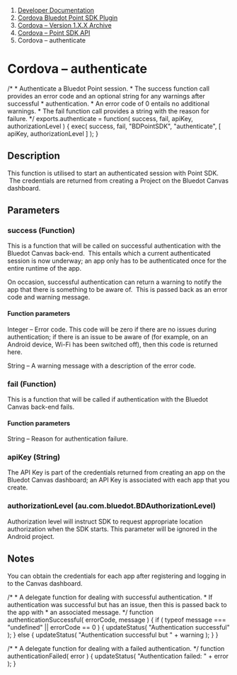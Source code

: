 1.  [Developer Documentation](https://docs.bluedot.io)
2.  [Cordova Bluedot Point SDK Plugin](https://docs.bluedot.io/cordova-bluedot-plug-in/)
3.  [Cordova – Version 1.X.X Archive](https://docs.bluedot.io/cordova-bluedot-plug-in/cordova-version-1-x-x-archive/)
4.  [Cordova – Point SDK API](https://docs.bluedot.io/cordova-bluedot-plug-in/cordova-version-1-x-x-archive/cordova-point-sdk-api/)
5.  Cordova – authenticate

Cordova – authenticate
======================

/\*
 \*  Authenticate a Bluedot Point session.
 \*  The success function call provides an error code and an optional string for any warnings after successful
 \*  authentication.
 \*      An error code of 0 entails no additional warnings.
 \*  The fail function call provides a string with the reason for failure.
 \*/
exports.authenticate \= function( success, fail, apiKey, authorizationLevel )
{
    exec( success, fail, "BDPointSDK", "authenticate", \[ apiKey, authorizationLevel \] );
}

Description
-----------

This function is utilised to start an authenticated session with Point SDK.  The credentials are returned from creating a Project on the Bluedot Canvas dashboard.

Parameters
----------

### success (Function)

This is a function that will be called on successful authentication with the Bluedot Canvas back-end.  This entails which a current authenticated session is now underway; an app only has to be authenticated once for the entire runtime of the app.

On occasion, successful authentication can return a warning to notify the app that there is something to be aware of.  This is passed back as an error code and warning message.

#### Function parameters

Integer – Error code. This code will be zero if there are no issues during authentication; if there is an issue to be aware of (for example, on an Android device, Wi-Fi has been switched off), then this code is returned here.

String – A warning message with a description of the error code.

### fail (Function)

This is a function that will be called if authentication with the Bluedot Canvas back-end fails.

#### Function parameters

String – Reason for authentication failure.

### apiKey (String)

The API Key is part of the credentials returned from creating an app on the Bluedot Canvas dashboard; an API Key is associated with each app that you create.

### authorizationLevel (au.com.bluedot.BDAuthorizationLevel)

Authorization level will instruct SDK to request appropriate location authorization when the SDK starts. This parameter will be ignored in the Android project.

Notes
-----

You can obtain the credentials for each app after registering and logging in to the Canvas dashboard.

/\*
 \*  A delegate function for dealing with successful authentication.
 \*  If authentication was successful but has an issue, then this is passed back to the app with
 \*  an associated message.
 \*/
function authenticationSuccessful( errorCode, message )
{
    if ( typeof message \=== "undefined" || errorCode \== 0 )
    {
        updateStatus( "Authentication successful" );
    }
    else
    {
        updateStatus( "Authentication successful but " + warning );
    }
}
 
/\*
 \*  A delegate function for dealing with a failed authentication.
 \*/
function authenticationFailed( error )
{
    updateStatus( "Authentication failed: " + error );
}